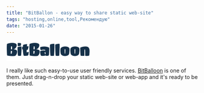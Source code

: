 ```yaml
---
title: "BitBallon - easy way to share static web-site"
tags: "hosting,online,tool,Рекомендую"
date: "2015-01-26"
---
```


[![bitballoon-logo](images/T-jkjKUMGZJggAAAABJRU5ErkJggg.png)](https://www.bitballoon.com "https://www.bitballoon.com")

I really like such easy-to-use user friendly services. [BitBalloon](https://www.bitballoon.com "https://www.bitballoon.com") is one of them. Just drag-n-drop your static web-site or web-app and it's ready to be presented.
